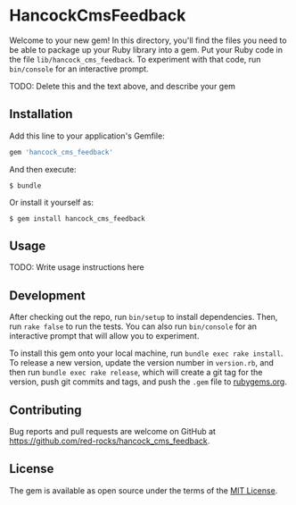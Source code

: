 # HancockCmsFeedback

Welcome to your new gem! In this directory, you'll find the files you need to be able to package up your Ruby library into a gem. Put your Ruby code in the file `lib/hancock_cms_feedback`. To experiment with that code, run `bin/console` for an interactive prompt.

TODO: Delete this and the text above, and describe your gem

## Installation

Add this line to your application's Gemfile:

```ruby
gem 'hancock_cms_feedback'
```

And then execute:

    $ bundle

Or install it yourself as:

    $ gem install hancock_cms_feedback

## Usage

TODO: Write usage instructions here

## Development

After checking out the repo, run `bin/setup` to install dependencies. Then, run `rake false` to run the tests. You can also run `bin/console` for an interactive prompt that will allow you to experiment.

To install this gem onto your local machine, run `bundle exec rake install`. To release a new version, update the version number in `version.rb`, and then run `bundle exec rake release`, which will create a git tag for the version, push git commits and tags, and push the `.gem` file to [rubygems.org](https://rubygems.org).

## Contributing

Bug reports and pull requests are welcome on GitHub at https://github.com/red-rocks/hancock_cms_feedback.


## License

The gem is available as open source under the terms of the [MIT License](http://opensource.org/licenses/MIT).
